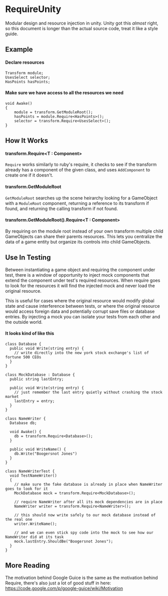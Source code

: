 RequireUnity
============

Modular design and resource injection in unity. Unity got this _almost_ right, so this document is longer than the actual source code, treat it like a style guide.

Example
-------

#### Declare resources

    Transform module;
    UsesSelect selector;
    HasPoints hasPoints;

#### Make sure we have access to all the resources we need

    void Awake()
    {
        module = transform.GetModuleRoot();
        hasPoints = module.Require<HasPoints>();
        selector = transform.Require<UsesSelect>();
    }
    
How It Works
------------

#### transform.Require&lt;T : Component&gt;

`Require` works similarly to ruby's require, it checks to see if the transform already has a component of the given class, and uses `AddComponent` to create one if it doesn't.

#### transform.GetModuleRoot

`GetModuleRoot` searches up the scene heirarchy looking for a GameObject with a `ModuleRoot` component, returning a reference to its transform if found, and returning the calling transform if not found.

#### transform.GetModuleRoot().Require&lt;T : Component&gt;

By requiring on the module root instead of your own transform multiple child GameObjects can share their parents resources. This lets you centralize the data of a game entity but organize its controls into child GameObjects.

Use In Testing
--------------

Between instantiating a game object and requiring the component under test, there is a window of opportunity to inject mock components that extend the component under test's required resources. When require goes to look for the resources it will find the injected mock and never load the original resource.

This is useful for cases where the original resource would modify global state and cause interference between tests, or where the original resource would access foreign data and potentially corrupt save files or database entries. By injecting a mock you can isolate your tests from each other and the outside world.

#### It looks kind of like this

    class Database {
      public void Write(string entry) {
        // write directly into the new york stock exchange's list of fortune 500 CEOs
      }
    }

    class MockDatabase : Database {
      public string lastEntry;
      
      public void Write(string entry) {
        // just remember the last entry quietly without crashing the stock market
        lastEntry = entry;
      }
    }
    
    class NameWriter {
      Database db;
      
      void Awake() {
        db = transform.Require<Database>();
      }
      
      public void WriteName() {
        db.Write("Boogersnot Jones")
      }
    }

    class NameWriterTest {
      void TestNameWriter()
      {
        // make sure the fake database is already in place when NameWriter goes to look for it
        MockDatabase mock = transform.Require<MockDatabase>();
        
        // require NameWriter after all its mock dependencies are in place
        NameWriter writer = transform.Require<NameWriter>();
        
        // this should now write safely to our mock database instead of the real one
        writer.WriteName();
        
        // and we can even stick spy code into the mock to see how our NameWriter did at its task
        mock.lastEntry.ShouldBe("Boogersnot Jones");
      }
    }

More Reading
------------

The motivation behind Google Guice is the same as the motivation behind Require, there's also just a lot of good stuff in here: https://code.google.com/p/google-guice/wiki/Motivation
